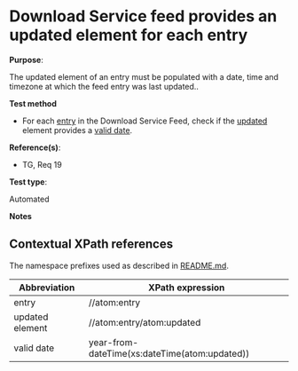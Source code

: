 # Download Service feed provides an updated element for each entry

**Purpose**: 

The updated element of an entry must be populated with a date, time and timezone at which the feed entry was last updated..

**Test method**

* For each [entry](#entry) in the Download Service Feed, check if the [updated](#updated) element provides a [valid date](#validdate).

**Reference(s)**: 

* TG, Req 19

**Test type**: 

Automated

**Notes**

## Contextual XPath references

The namespace prefixes used as described in [README.md](README.md#namespaces).

Abbreviation                                               |  XPath expression
---------------------------------------------------------- | -------------------------------------------------------------------------
entry <a name="entry"></a> | //atom:entry
updated element <a name="updated"></a> | //atom:entry/atom:updated
valid date <a name="validdate"></a> | year-from-dateTime(xs:dateTime(atom:updated))
